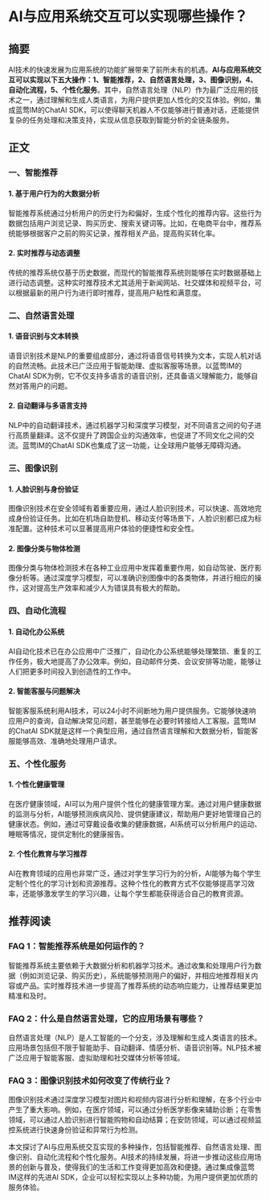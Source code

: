 # AI与应用系统交互可以实现哪些操作？

## 摘要

AI技术的快速发展为应用系统的功能扩展带来了前所未有的机遇。**AI与应用系统交互可以实现以下五大操作：1、智能推荐，2、自然语言处理，3、图像识别，4、自动化流程，5、个性化服务**。其中，自然语言处理（NLP）作为最广泛应用的技术之一，通过理解和生成人类语言，为用户提供更加人性化的交互体验。例如，集成蓝莺IM的ChatAI SDK，可以使得聊天机器人不仅能够进行普通对话，还能提供复杂的任务处理和决策支持，实现从信息获取到智能分析的全链条服务。

## 正文

### 一、智能推荐

#### 1. 基于用户行为的大数据分析

智能推荐系统通过分析用户的历史行为和偏好，生成个性化的推荐内容。这些行为数据包括用户浏览记录、购买历史、搜索关键词等。比如，在电商平台中，推荐系统能够根据客户之前的购买记录，推荐相关产品，提高购买转化率。

#### 2. 实时推荐与动态调整

传统的推荐系统仅基于历史数据，而现代的智能推荐系统则能够在实时数据基础上进行动态调整。这种实时推荐技术尤其适用于新闻网站、社交媒体和视频平台，可以根据最新的用户行为进行即时推荐，提高用户粘性和满意度。

### 二、自然语言处理

#### 1. 语音识别与文本转换

语音识别技术是NLP的重要组成部分，通过将语音信号转换为文本，实现人机对话的自然流畅。此技术已广泛应用于智能助理、虚拟客服等场景。以蓝莺IM的ChatAI SDK为例，它不仅支持多语言的语音识别，还具备语义理解能力，能够自然对答用户的问题。

#### 2. 自动翻译与多语言支持

NLP中的自动翻译技术，通过机器学习和深度学习模型，对不同语言之间的句子进行高质量翻译。这不仅提升了跨国企业的沟通效率，也促进了不同文化之间的交流。蓝莺IM的ChatAI SDK也集成了这一功能，让全球用户能够无障碍沟通。

### 三、图像识别

#### 1. 人脸识别与身份验证

图像识别技术在安全领域有着重要应用，通过人脸识别技术，可以快速、高效地完成身份验证任务。比如在机场自助登机、移动支付等场景下，人脸识别都已成为标准配置。这种技术可以显著提高用户体验的便捷性和安全性。

#### 2. 图像分类与物体检测

图像分类与物体检测技术在各种工业应用中发挥着重要作用，如自动驾驶、医疗影像分析等。通过深度学习模型，可以准确识别图像中的各类物体，并进行相应的操作，这对提高生产效率和减少人为错误具有极大的帮助。

### 四、自动化流程

#### 1. 自动化办公系统

AI自动化技术已在办公应用中广泛推广，自动化办公系统能够处理繁琐、重复的工作任务，极大地提高了办公效率。例如，自动邮件分类、会议安排等功能，能够让人们把更多时间投入到创造性的工作中。

#### 2. 智能客服与问题解决

智能客服系统利用AI技术，可以24小时不间断地为用户提供服务。它能够快速响应用户的查询，自动解决常见问题，甚至能够在必要时转接给人工客服。蓝莺IM的ChatAI SDK就是这样一个典型应用，通过自然语言理解和大数据分析，智能客服能够高效、准确地处理用户请求。

### 五、个性化服务

#### 1. 个性化健康管理

在医疗健康领域，AI可以为用户提供个性化的健康管理方案。通过对用户健康数据的监测与分析，AI能够预测疾病风险、提供健康建议，帮助用户更好地管理自己的健康状态。例如，通过可穿戴设备收集的健康数据，AI系统可以分析用户的运动、睡眠等情况，提供定制化的健康报告。

#### 2. 个性化教育与学习推荐

AI在教育领域的应用也非常广泛，通过对学生学习行为的分析，AI能够为每个学生定制个性化的学习计划和资源推荐。这种个性化的教育方式不仅能够提高学习效率，还能够激发学生的学习兴趣，让每个学生都能获得适合自己的教育资源。

## 推荐阅读

### **FAQ 1：智能推荐系统是如何运作的？**
智能推荐系统主要依赖于大数据分析和机器学习技术。通过收集和处理用户行为数据（例如浏览记录、购买历史），系统能够预测用户的偏好，并相应地推荐相关内容或产品。实时推荐技术进一步提高了推荐系统的动态响应能力，让推荐结果更加精准和及时。

### **FAQ 2：什么是自然语言处理，它的应用场景有哪些？**
自然语言处理（NLP）是人工智能的一个分支，涉及理解和生成人类语言的技术。应用场景包括但不限于智能助手、自动翻译、情感分析、语音识别等。NLP技术被广泛应用于智能客服、虚拟助理和社交媒体分析等领域。

### **FAQ 3：图像识别技术如何改变了传统行业？**
图像识别技术通过深度学习模型对图片和视频内容进行分析和理解，在多个行业中产生了重大影响。例如，在医疗领域，可以通过分析医学影像来辅助诊断；在零售领域，可以通过人脸识别进行智能购物和自动结算；在安防领域，可以通过视频监控系统进行快速身份验证和异常行为检测。

本文探讨了AI与应用系统交互实现的多种操作，包括智能推荐、自然语言处理、图像识别、自动化流程和个性化服务。AI技术的持续发展，将进一步推动这些应用场景的创新与普及，使得我们的生活和工作变得更加高效和便捷。通过集成像蓝莺IM这样的先进AI SDK，企业可以轻松实现以上多种功能，为用户提供更加优质的服务体验。